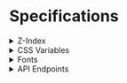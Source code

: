 # Specifications

<details>
<summary>Z-Index</summary>
<div>

| Z-Index | Entity | Path |
| --: | --- | --- |
| 2048 | noscript | [`layout.scss>noscript`](/src/lib/stylesheets/layout.scss) |
| 1031 | nprogress { bar, spinner }  | [`/node_modules/nprogress/nprogress.css>#nprogress .bar`](/node_modules/nprogress/nprogress.css), [`/node_modules/nprogress/nprogress.css>#nprogress .spinner`](/node_modules/nprogress/nprogress.css) |
| 132 | header skip btn | [`header.scss>.skip-btn`](/src/lib/stylesheets/header/header.scss) |
| 129 | header logo | [`header.scss>.header-logo img`](/src/lib/stylesheets/header/header.scss) |
| 128 | header title | [`header.scss>.header-logo::after`](/src/lib/stylesheets/header/header.scss) |
| 127 | header, header bg | [`header.scss>header, .header-bg`](/src/lib/stylesheets/header/header.scss) |
| 126 | footer | [`footer.scss>footer`](/src/lib/stylesheets/footer.scss) |
| 42 | sharing dropdown menu | [`share_button.scss>ul &.menu`](/src/lib/btpc/stylesheets/share_button.scss) |
| -1 | bg wallpaper | [`style.scss>html &::before`](/src/lib/stylesheets/style.scss) |
| -1 | unconfirmed fixed element | [`layout.scss>#bg`](/src/lib/stylesheets/layout.scss) |

---

</div>
</details>

<details>
<summary>CSS Variables</summary>
<div>

| Name | Description | Usable area |
| --: | --- | --- |
| `--max-vh001` | viewport max height ever * 0.01 (realtime update) | all |
| `--rt-vh001` | viewport height ever * 0.01 (realtime update) | all |

---

</div>
</details>

<details>
<summary>Fonts</summary>
<div>

Default font weight is `500`.

**Use the Sass mixin `bold` to make the text bold.**

- [Kiwi Maru](#kiwi-maru)
- [Source Code Pro](#source-code-pro)
- [Kaisei Decol](#kaisei-decol)

---

## `'Kiwi Maru'`

<!-- - Light: `300`
- Regular: `400` -->
- Medium: `500`

**Do not use**: `100`, `200`, `300`, `400`, `600`, `700`, `800`, `900`, `normal`, `bold`, `lighter`, `bolder`

## `'Source Code Pro'`

Use the Sass mixin `source-code-pro` to apply the font.

<!-- - ExtraLight: `200`
- Light: `300`
- Regular: `400` -->
- Medium: `500`
<!-- - SemiBold: `600`
- Bold: `700`
- ExtraBold: `800`
- Black: `900` -->

**Do not use**: `100`, `200`, `300`, `400`, `600`, `700`, `800`, `900`, `normal`, `bold`, `lighter`, `bolder`

## `'Kaisei Decol'`

Use the Sass mixin `kaisei-decol` to apply the font.

<!-- - Regular: `400`
- Medium: `500` -->
- Bold: `700`

**Must specify the `font-weight` to `700`**

---

</div>
</details>

<details>
<summary>API Endpoints</summary>
<div>

- [Articles](#articles---get-apiarticles) (`/api/articles`)
- [Article Tags](#article-tags---get-apiarticlestags) (`/api/articles/tags`)
- [Article Thumbnail Image Formats](#article-thumbnail-image-formats---get-apiarticlesthumbnail-imgs) (`/api/articles/thumbnail-imgs`)
- [Tools](#tools---get-apitools) (`/api/tools`)
- [Tool Tags](#tool-tags---get-apitoolstags) (`/api/tools/tags`)
- [Artworks](#artworks---get-apiartworks) (`/api/artworks`)
- [Artwork Categories](#artwork-categories---get-apiartworkscategories) (`/api/artworks/categories`)
- [Artwork Tags](#artwork-tags---get-apiartworkstags) (`/api/artworks/tags`)
- [Artwork Licenses](#artwork-licenses---get-apiartworkslicenses) (`/api/artworks/licenses`)

## Articles - `GET /api/articles`

Returns a list of blog articles.

### Query Parameters

| Name | Type | Description | Default |
| --- | --- | --- | --- |
| `l` | `number?` | Limit the number of articles to return. `0` means no limit. | `0` |
| `t` | `string[]?` | Filter articles by tags. Example: `t=tag1,tag2` | - |
| `indexed` | `boolean?` | Whether to return indexed articles only. | `false` |

### Response Body

`ArticleMetadata[]` ([`/src/lib/btpc/scripts/types.ts`](/src/lib/btpc/scripts/types.ts))

- `[]` (`object[]`) - The list of articles.
	- `published` (`boolean`) - Whether the article is published.
	- `indexed` (`boolean`) - Whether the article is indexed.
	- `title` (`string`) - The title of the article.
	- `desc` (`string | null`) - The description of the article.
	- `tags` (`string[] | null`) - The list of tags of the article.
	- `slug` (`string?`) - The slug of the article. Its type is an optional string but it always exists.

#### Example

```json
[
  {
    "published": true,
    "indexed": true,
    "title": "2024年の抱負",
    "desc": "気づいたらもう今年で高3です。今年のうちに決断しなければならないことが山ほどありそうで狂う。",
    "tags": [
      "年の抱負",
      "年末年始"
    ],
    "slug": "20240101"
  },
  {
    "published": true,
    "indexed": true,
    "title": "ブログ的なものを作った",
    "desc": "3ヶ月くらい開発してたブログがやっと形になったはなし。とりあえずの最初の記事。",
    "tags": [
      "ブログ",
      "web開発",
      "svelte"
    ],
    "slug": "20231215"
  },
  {
    "published": true,
    "indexed": false,
    "title": "記事の書式(?)について",
    "desc": "この記事はテスト記事です。",
    "tags": [
      "first",
      "test"
    ],
    "slug": "20230917_test"
  }
]
```

## Article Tags - `GET /api/articles/tags`

Returns a list of tags of valid(published and indexed) blog articles.

### Response Body

`TagWithCount[]` ([`/src/lib/btpc/scripts/types.ts`](/src/lib/btpc/scripts/types.ts))

- `[]` (`object[]`) - The list of tags.
	- `tag` (`string`) - The tag name.
	- `count` (`number`) - The number of articles that have the tag.


#### Example

```json
[
  {
    "tag": "svelte",
    "count": 1
  },
  {
    "tag": "web開発",
    "count": 1
  },
  {
    "tag": "ブログ",
    "count": 1
  },
  {
    "tag": "年の抱負",
    "count": 1
  },
  {
    "tag": "年末年始",
    "count": 1
  }
]
```

## Article Thumbnail Image Formats - `GET /api/articles/thumbnail-imgs`

Returns a list of articles that have a thumbnail image with the image file format.

### Response Body

`ArticleThumbnailImgFmts` ([`/src/lib/btpc/scripts/types.ts`](/src/lib/btpc/scripts/types.ts))

- `{}` (`object`) - The list of articles that have a thumbnail image with the image file format.
	- `[slug]` (`string`) - The thumbnail image file format of the article of this field name.

#### Example

```json
{
  "20231215": "webp",
  "20240101": "webp",
  "20230917_test": "webp"
}
```

## Tools - `GET /api/tools`

Returns a list of web tools.

### Query Parameters

| Name | Type | Description | Default |
| --- | --- | --- | --- |
| `t` | `string[]?` | Filter tools by tags. Example: `t=tag1,tag2` | - |

### Response Body

`ToolMetadata[]` ([`/src/lib/btpc/scripts/types.ts`](/src/lib/btpc/scripts/types.ts))

- `[]` (`object[]`) - The list of web tools.
	- `title` (`string`) - The title of the tool.
	- `desc` (`string | null`) - The description of the tool.
	- `tags` (`string[] | null`) - The list of tags of the tool.
	- `id` (`string?`) - The ID of the tool. Its type is an optional string but it always exists.

#### Example

```json
[
  {
    "title": "時間差計算機",
    "desc": "2つの時刻間の経過時間を計算します。",
    "tags": [
      "計算",
      "時間"
    ],
    "slug": "time-diff"
  }
]
```

## Tool Tags - `GET /api/tools/tags`

Returns a list of tags of web tools.

### Response Body

`TagWithCount[]` ([`/src/lib/btpc/scripts/types.ts`](/src/lib/btpc/scripts/types.ts))

- `[]` (`object[]`) - The list of tags.
	- `tag` (`string`) - The tag name.
	- `count` (`number`) - The number of tools that have the tag.


#### Example

```json
[
  {
    "tag": "計算",
    "count": 1
  },
  {
    "tag": "時間",
    "count": 1
  }
]
```

## Artworks - `GET /api/artworks`

Returns a list of artworks.

### Query Parameters

| Name | Type | Description | Default |
| --- | --- | --- | --- |
| `c` | `string?` | Filter artworks by category. | - |
| `t` | `string[]?` | Filter artworks by tags. Example: `t=tag1,tag2` | - |
| `license` | `string?` | Filter artworks by license. | - |

### Response Body

`ArtworkMetadata[]` ([`/src/lib/btpc/scripts/types.ts`](/src/lib/btpc/scripts/types.ts))

- `[]` (`object[]`) - The list of artworks.
	- `category` (`string`) - The category of the artwork.
	- `title` (`string`) - The title of the artwork.
	- `desc` (`string | null`) - The description of the artwork.
	- `tags` (`string[]`) - The list of tags of the artwork.
	- `date` (`string | null`) - The date the artwork was created.
	- `usedTools` (`string[]`) - The list of used tools to create the artwork.
	- `license` (`string | null`) - The license of the artwork.
	- `thumbnailImg` (`string | null`) - The thumbnail image path of the artwork.
	- `id` (`string?`) - The ID of the artwork. Its type is an optional string but it always exists.

#### Example

```json
  {
    "category": "イラスト",
    "title": "404 Not like this",
    "desc": "本ウェブサイトの404エラーページ用に用意した画像。",
    "tags": [
      "^v^"
    ],
    "date": "2023-03-09T00:00:00.000Z",
    "usedTools": [
      "GIMP",
      "Squoosh"
    ],
    "license": "CC BY-SA 4.0",
    "thumbnailImg": "404-not-like-this.webp",
    "id": "404-not-like-this"
  },
  {
    "category": "イラスト",
    "title": "春巻き (16pxドット絵)",
    "desc": null,
    "tags": [
      "春巻き",
      "食べ物",
      "ドット絵",
      "16px"
    ],
    "date": "2020-04-30T00:00:00.000Z",
    "usedTools": [
      "paint.net"
    ],
    "license": "CC BY-SA 4.0",
    "thumbnailImg": "spring-roll_16px_upscaled.webp",
    "id": "spring-roll_16px"
  },
  {
    "category": "楽曲",
    "title": "練習曲第1番「福音」ニ短調 (第1稿)",
    "desc": "中学生の頃に初めて作った曲。",
    "tags": [
      "練習曲",
      "福音",
      "第1稿",
      "短調"
    ],
    "date": null,
    "usedTools": [
      "Noteflight"
    ],
    "license": "©2021 Rinrin All rights reserved",
    "thumbnailImg": "etude_1i.webp",
    "id": "etude_1i"
  }
]
```

## Artwork Categories - `GET /api/artworks/categories`

Returns a list of categories of artworks.

### Response Body

<!-- `TagWithCount[]` ([`/src/lib/btpc/scripts/types.ts`](/src/lib/btpc/scripts/types.ts)) -->

- `[]` (`object[]`) - The list of categories.
	- `category` (`string`) - The category name.
	- `count` (`number`) - The number of artworks that have the category.

#### Example

```json
[
  {
    "category": "イラスト",
    "count": 9
  },
  {
    "category": "楽曲",
    "count": 2
  }
]
```

## Artwork Tags - `GET /api/artworks/tags`

Returns a list of tags of artworks.

### Response Body

`TagWithCount[]` ([`/src/lib/btpc/scripts/types.ts`](/src/lib/btpc/scripts/types.ts))

- `[]` (`object[]`) - The list of tags.
	- `tag` (`string`) - The tag name.
	- `count` (`number`) - The number of artworks that have the tag.

#### Example

```json
[
  {
    "tag": "16px",
    "count": 6
  },
  {
    "tag": "ドット絵",
    "count": 6
  },
  {
    "tag": "練習曲",
    "count": 2
  }
]
```

## Artwork Licenses - `GET /api/artworks/licenses`

Returns a list of licenses of artworks.

### Response Body

<!-- `TagWithCount[]` ([`/src/lib/btpc/scripts/types.ts`](/src/lib/btpc/scripts/types.ts)) -->

- `[]` (`object[]`) - The list of licenses.
	- `license` (`string`) - The license name.
	- `count` (`number`) - The number of artworks that have the license.

#### Example

```json
[
  {
    "license": "CC BY-SA 4.0",
    "count": 6
  },
  {
	"license": "CC BY 4.0",
	"count": 1
  }
]
```

---

</div>
</details>
